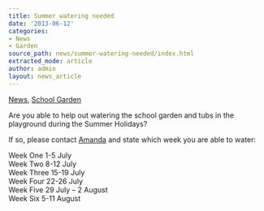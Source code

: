 ```yaml
---
title: Summer watering needed
date: '2013-06-12'
categories:
- News
- Garden
source_path: news/summer-watering-needed/index.html
extracted_mode: article
author: admin
layout: news_article
---
```

[News](/news/), [School Garden](category/garden/)

Are you able to help out watering the school garden and tubs in the playground during the Summer Holidays?

If so, please contact [Amanda](mailto:njstorey@globalnet.co.uk) and state which week you are able to water:

Week One 1-5 July  
Week Two 8-12 July  
Week Three 15-19 July  
Week Four 22-26 July  
Week Five 29 July – 2 August  
Week Six 5-11 August
